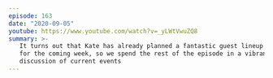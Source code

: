 ```yaml
---
episode: 163
date: "2020-09-05"
youtube: https://www.youtube.com/watch?v=_yLWtVwuZQ8
summary: >-
   It turns out that Kate has already planned a fantastic guest lineup
   for the coming week, so we spend the rest of the episode in a vibrant 
   discussion of current events
---
```

